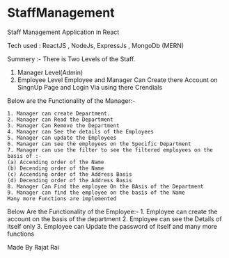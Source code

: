 # StaffManagement
Staff Management Application in React

Tech used : ReactJS , NodeJs, ExpressJs , MongoDb (MERN)

Summery :-
There is Two Levels of the Staff.
   1. Manager Level(Admin)
   2. Employee Level
Employee and Manager Can Create there Account on SingnUp Page and Login Via using there Crendials 

Below are the Functionality of the Manager:-

    1. Manager can create Department.
    2. Manager can Read the Department
    3. Manager Can Remove the Department
    4. Manager can See the details of the Employees
    5. Manager can update the Employees
    6. Manager can see the employees on the Specific Department
    7. Manager can use the filter to see the filtered employees on the basis of :-
    (a) Accending order of the Name
    (b) Decending order of the Name
    (c) Accending order of the Address Basis
    (d) Decending order of the Address Basis
    8. Manager Can Find the employee On the BAsis of the Department
    9. Manager can find the employee on the basis of the Name
    Many more Functions are implemented 

Below Are the Functionality of the Employee:-
    1. Employee can create the account on the basis of the department
    2. Employee can see the Details of itself only 
    3. Employee can Update the password of itself
    and many more functions 

Made By Rajat Rai

    
